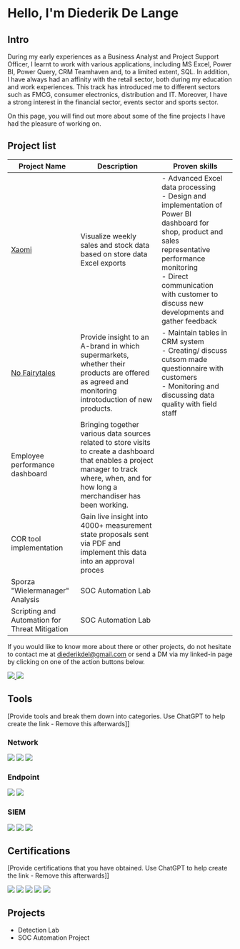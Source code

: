 # Hello, I'm Diederik De Lange
    
## Intro
    
During my early experiences as a Business Analyst and Project Support Officer, I learnt to work with various applications, including MS Excel, Power BI, Power Query, CRM Teamhaven and, to a limited extent, SQL. In addition, I have always had an affinity with the retail sector, both during my education and work experiences. This track has introduced me to different sectors such as FMCG, consumer electronics, distribution and IT. Moreover, I have a strong interest in the financial sector, events sector and sports sector.
    
On this page, you will find out more about some of the fine projects I have had the pleasure of working on.
    

## Project list


| Project Name                                    | Description                                        | **Proven skills**                               |
|-------------------------------------------------|----------------------------------------------------|-------------------------------------------------|
| [Xaomi](Xaomi.md)                               | Visualize weekly sales and stock data based on store data Excel exports | - Advanced Excel data processing <br> - Design and implementation of Power BI dashboard for shop, product and sales representative performance monitoring <br> - Direct communication with customer to discuss new developments and gather feedback |
| [No Fairytales](No_Fairytales.md)               | Provide insight to an A-brand in which supermarkets, whether their products are offered as agreed and monitoring introtoduction of new products.                                       | - Maintain tables in CRM system <br> - Creating/ discuss cutsom made questionnaire with customers <br>  - Monitoring and discussing data quality with field staff <br>            |
| Employee performance dashboard                  | Bringing together various data sources related to store visits to create a dashboard that enables a project manager to track where, when, and for how long a merchandiser has been working.                                 |                                                 |
| COR tool implementation                         | Gain live insight into 4000+ measurement state proposals sent via PDF and implement this data into an approval proces                                  |                                                 |
| Sporza "Wielermanager" Analysis                 | SOC Automation Lab                                 |                                                 |
| Scripting and Automation for Threat Mitigation  | SOC Automation Lab                                 |                                                 |

If you would like to know more about there or other projects, do not hesitate to contact me at diederikdel@gmail.com or send a DM via my linked-in page by clicking on one of the action buttons below.

<p>
  <a href="mailto:diederikdel@gmail.com">
    <img src="https://img.shields.io/badge/Email-Me-blue?style=for-the-badge&logo=gmail" />
  </a>
  <a href="https://www.linkedin.com/in/diederik-de-lange/">
    <img src="https://img.shields.io/badge/-LinkedIn-0072b1?&style=for-the-badge&logo=linkedin&logoColor=white" />
  </a>
</p>


## Tools
[Provide tools and break them down into categories. Use ChatGPT to help create the link - Remove this afterwards]]

### Network
<div>
    <img src="https://img.shields.io/badge/-Wireshark-1679A7?&style=for-the-badge&logo=Wireshark&logoColor=white" />
    <img src="https://img.shields.io/badge/-Suricata-EF3B2D?&style=for-the-badge&logo=Suricata&logoColor=white" />
    <img src="https://img.shields.io/badge/-Zeek-777BB4?&style=for-the-badge&logo=Zeek&logoColor=white" />
</div>

### Endpoint
<div>
    <img src="https://img.shields.io/badge/-Microsoft_Defender_for_Endpoint-00A4EF?&style=for-the-badge&logo=Microsoft&logoColor=white" />
    <img src="https://img.shields.io/badge/-Velociraptor-4B275F?&style=for-the-badge&logo=Velociraptor&logoColor=white" />
</div>

### SIEM
<div>
    <img src="https://img.shields.io/badge/-Microsoft_Sentinel-0078D4?&style=for-the-badge&logo=Microsoft&logoColor=white" />
    <img src="https://img.shields.io/badge/-Splunk-000000?&style=for-the-badge&logo=Splunk&logoColor=white" />
    <img src="https://img.shields.io/badge/-Elastic-005571?&style=for-the-badge&logo=Elastic&logoColor=white" />
</div>

## Certifications
[Provide certifications that you have obtained. Use ChatGPT to help create the link - Remove this afterwards]]
<div>
<img src="https://img.shields.io/badge/-Security%2B-FF0000?&style=for-the-badge&logo=CompTIA&logoColor=white" />
<img src="https://img.shields.io/badge/-Network%2B-007ACC?&style=for-the-badge&logo=CompTIA&logoColor=white" />
<img src="https://img.shields.io/badge/-A%2B-4D4D4D?&style=for-the-badge&logo=CompTIA&logoColor=white" />
<img src="https://img.shields.io/badge/-CDSA-006400?&style=for-the-badge&logoColor=white" />
<img src="https://img.shields.io/badge/-CCD-000080?&style=for-the-badge&logoColor=white" />
</div>

## Projects
- Detection Lab
- SOC Automation Project
